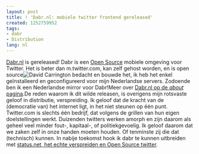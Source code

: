 ```yaml
---
layout: post
title: ! 'Dabr.nl: mobiele twitter frontend gereleased'
created: 1252759952
tags:
- dabr
- Distribution
lang: nl
---
```

[Dabr.nl](http://dabr.nl) is gereleased! Dabr is een [Open Source](http://code.google.com/p/dabr/) mobiele omgeving voor Twitter. Het is beter dan m.twitter.com, kan zelf gehost worden, en is open source![David Carrington](http://davidcarrington.co.uk/) bedacht en bouwde het, ik heb het enkel geïnstalleerd en geconfigureerd voor mijn Nederlandse servers. Zodoende ben ik een Nederlandse mirror voor Dabr!Meer over [Dabr.nl op de _about_ pagina](http://dabr.nl/about).De reden waarom ik dit wilde releasen, is overigens mijn rotsvaste geloof in distributie, verspreiding. Ik geloof dat de kracht van de (democratie van) het internet ligt, in het niet steunen op één punt. Twitter.com is slechts één bedrijf, dat volgens de grillen van hun eigen doelstellingen werkt. Duizenden twitters werken amorph en zijn daarom als geheel veel minder fout-, kapitaal-, of politiekgevoelig. Ik geloof daarom dat we zaken zelf in onze handen moeten houden. Of tenminste zij die dat (technisch) kunnen. In nabije toekomst hook ik dabr te kunnen uitbreiden met [status.net, het echte verspreiden en Open Source twitter](http://status.net/). 
